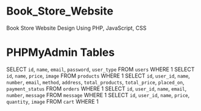# Book_Store_Website
Book Store Website Design Using PHP, JavaScript, CSS

# PHPMyAdmin Tables
SELECT `id`, `name`, `email`, `password`, `user_type` FROM `users` WHERE 1
SELECT `id`, `name`, `price`, `image` FROM `products` WHERE 1
SELECT `id`, `user_id`, `name`, `number`, `email`, `method`, `address`, `total_products`, `total_price`, `placed_on`, `payment_status` FROM `orders` WHERE 1
SELECT `id`, `user_id`, `name`, `email`, `number`, `message` FROM `message` WHERE 1
SELECT `id`, `user_id`, `name`, `price`, `quantity`, `image` FROM `cart` WHERE 1
